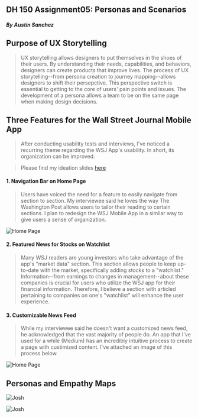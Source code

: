 ## DH 150 Assignment05: Personas and Scenarios
##### By Austin Sanchez


## Purpose of UX Storytelling
>UX storytelling allows designers to put themselves in the shoes of their users. By understanding their needs, capabilities, and behaviors, designers can create products that improve lives. The process of UX storytelling--from persona creation to journey mapping--allows designers to shift their persepctive. This perspective switch is essential to getting to the core of users' pain points and issues. The development of a persona allows a team to be on the same page when making design decisions. 

## Three Features for the Wall Street Journal Mobile App
>After conducting usability tests and interviews, I've noticed a recurring theme regarding the WSJ App's usability. In short, its organization can be improved.


> Please find my ideation slides [here](https://docs.google.com/presentation/d/1dFsvIP0qrxiW7XuADPgYm0qnQaayqAdo_XLH_NnLqvQ/edit?usp=sharing)

#### 1. Navigation Bar on Home Page
>Users have voiced the need for a feature to easily navigate from section to section. My interviewee said he loves the way The Washington Post allows users to tailor their reading to certain sections. I plan to redesign the WSJ Mobile App in a similar way to give users a sense of organization. 

![Home Page](/IMG_4664.PNG)

#### 2. Featured News for Stocks on Watchlist
>Many WSJ readers are young investors who take advantage of the app's "market data" section. This section allows people to keep up-to-date with the market, specifically adding stocks to a "watchlist." Information--from earnings to changes in management--about these companies is crucial for users who utilize the WSJ app for their financial information. Therefore, I believe a section with articled pertaining to companies on one's "watchlist" will enhance the user experience.


#### 3. Customizable News Feed
>While my interviewee said he doesn't want a customized news feed, he acknowledged that the vast majority of people do. An app that I've used for a while (Medium) has an incredibly intuitive process to create a page with custimized content. I've attached an image of this process below.

![Home Page](/IMG_4665.PNG)

## Personas and Empathy Maps


![Josh](IMG1.PNG)

![Josh](IMG2.PNG)
